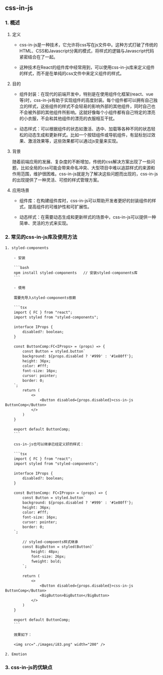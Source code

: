 ## css-in-js

### 1. 概述

1. 定义

   - css-in-js是一种技术，它允许将css写在js文件中。这种方式打破了传统的HTML、CSS和Javascript分离的模式，将样式的逻辑与Javascript代码紧密结合在了一起。

   - 这种技术在React的组件库中经常用到，可以使用css-in-js库来定义组件的样式，而不是在单纯的css文件中来定义组件的样式。

2. 目的

   - 组件封装：在现代的前端开发中，特别是在使用组件化框架(react、vue等)时，css-in-js有助于实现组件的高度封装。每个组件都可以拥有自己独立的样式，这些组件的样式不会轻易的影响外部的其他组件，同时自己也不会被外部的其他组件所影响。这就好像每个小组件都有自己特定的漂亮的小衣服，不会和其他组件的漂亮的衣服相互干扰。

   - 动态样式：可以根据组件的状态如激活、选中、加载等各种不同的状态轻松的动态生成和更新样式。比如一个按钮组件或导航组件，有鼠标划过效果、激活效果等，这些效果都可以通过js变量来实现。

3. 背景

    随着前端应用的发展、复杂度的不断增加，传统的css解决方案出现了一些问题，比如全局的css可能会带来命名冲突、大型项目中难以追踪样式的来源和作用范围，维护很困难。css-in-js就是为了解决这些问题而出现的，css-in-js的出现提供了一种灵活、可控的样式管理方案。

4. 应用场景

   - 组件库：在构建组件库时，css-in-js可以帮助开发者更好的封装组件的样式，提高组件的可维护性和可扩展性。

   - 动态样式：在需要动态生成和更新样式的场景中，css-in-js可以提供一种简单、灵活的方式来实现。

### 2. 常见的css-in-js库及使用方法

    1. styled-components

        - 安装

        ```bash
        npm install styled-components   // 安装styled-components库
        ```

        - 使用

        需要先导入styled-components依赖

        ```tsx
        import { FC } from "react";
        import styled from "styled-components";

        interface IProps {
            disabled?: boolean;
        }

        const ButtonComp:FC<IProps> = (props) => {
            const Button = styled.button`
            background: ${props.disabled ? '#999' : '#1e80ff'};
            height: 36px;
            color: #fff;
            font-size: 16px;
            cursor: pointer;
            border: 0;
        `;
            return (
                <>
                    <Button disabled={props.disabled}>css-in-js ButtonComp</Button>
                </>
            )
        }

        export default ButtonComp;
        ```

        css-in-js也可以继承已经定义好的样式：

        ```tsx
        import { FC } from "react";
        import styled from "styled-components";

        interface IProps {
            disabled?: boolean;
        }

        const ButtonComp: FC<IProps> = (props) => {
            const Button = styled.button`
            background: ${props.disabled ? '#999' : '#1e80ff'};
            height: 36px;
            color: #fff;
            font-size: 16px;
            cursor: pointer;
            border: 0;
        `;

            // styled-compoents样式继承
            const BigButton = styled(Button)`
                height: 48px;
                font-size: 26px;
                fweight: bold;
            `;

            return (
                <>
                    <Button disabled={props.disabled}>css-in-js ButtonComp</Button>
                    <BigButton>BigButton</BigButton>
                </>
            )
        }

        export default ButtonComp;
        ```
        
        效果如下：

        <img src="./images/i83.png" width="200" />

    2. Emotion

### 3. css-in-js的优缺点